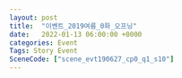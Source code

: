```yaml
---
layout: post
title:  "이벤트_2019여름_0화_오프닝"
date:   2022-01-13 06:00:00 +0000
categories: Event
Tags: Story Event
SceneCode: ["scene_evt190627_cp0_q1_s10"]
---
```

